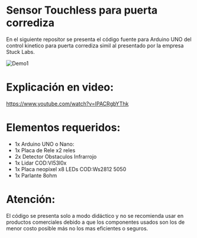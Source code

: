 # Sensor Touchless para puerta corrediza
En el siguiente repositor se presenta el código fuente para Arduino UNO del control kinetico para puerta corrediza simil al presentado por la empresa Stuck Labs.

![Demo1](Demo1.gif)

# Explicación en video:
https://www.youtube.com/watch?v=IPACRgbYThk

# Elementos requeridos:
- 1x Arduino UNO o Nano:
- 1x Placa de Rele x2 reles
- 2x Detector Obstaculos Infrarrojo
- 1x Lidar COD:Vl53l0x
- 1x Placa neopixel x8 LEDs COD:Ws2812 5050
- 1x Parlante 8ohm

# Atención:

El código se presenta solo a modo didáctico y no se recomienda usar en productos comerciales debido a que los componentes usados son los de menor costo posible más no los mas eficientes o seguros.
